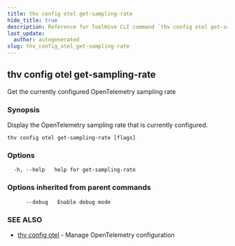 ```yaml
---
title: thv config otel get-sampling-rate
hide_title: true
description: Reference for ToolHive CLI command `thv config otel get-sampling-rate`
last_update:
  author: autogenerated
slug: thv_config_otel_get-sampling-rate
---
```


## thv config otel get-sampling-rate

Get the currently configured OpenTelemetry sampling rate

### Synopsis

Display the OpenTelemetry sampling rate that is currently configured.

```
thv config otel get-sampling-rate [flags]
```

### Options

```
  -h, --help   help for get-sampling-rate
```

### Options inherited from parent commands

```
      --debug   Enable debug mode
```

### SEE ALSO

* [thv config otel](thv_config_otel.md)	 - Manage OpenTelemetry configuration

